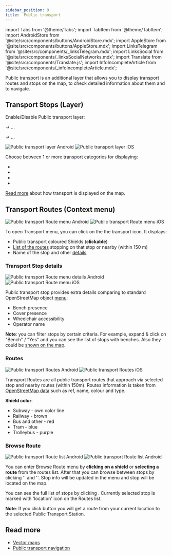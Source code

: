 ```yaml
---
sidebar_position: 9
title:  Public transport
---
```


import Tabs from '@theme/Tabs';
import TabItem from '@theme/TabItem';
import AndroidStore from '@site/src/components/buttons/AndroidStore.mdx';
import AppleStore from '@site/src/components/buttons/AppleStore.mdx';
import LinksTelegram from '@site/src/components/_linksTelegram.mdx';
import LinksSocial from '@site/src/components/_linksSocialNetworks.mdx';
import Translate from '@site/src/components/Translate.js';
import InfoIncompleteArticle from '@site/src/components/_infoIncompleteArticle.mdx';

<InfoIncompleteArticle/>

Public transport is an additional layer that allows you to display transport routes and stops on the map, to check detailed information about them and to navigate.

## Transport Stops (Layer)

Enable/Disable Public transport layer:

<Translate android="true" ids="android_button_seq"/> <Translate android="true" ids="shared_string_menu,configure_map,rendering_category_transport"/> → &#8230;

<p> </p>

<Translate ios="true" ids="ios_button_seq"/> <Translate ios="true" ids="menu,map_settings_map,rendering_category_transport"/> → &#8230;

<p> </p>

![Public transport layer Android](@site/static/img/map/pt_layer_android.png) ![Public transport layer iOS](@site/static/img/map/pt_layer_ios.png) 

Choose between 1 or more transport categories for displaying:
- <Translate android="true" ids="rendering_attr_transportStops_name"/>
- <Translate android="true" ids="rendering_attr_publicTransportMode_name"/>
- <Translate android="true" ids="rendering_attr_tramTrainRoutes_name"/>
- <Translate android="true" ids="rendering_attr_subwayMode_name"/>

[Read more](/docs/documentation/map/vector-maps#transport) about how transport is displayed on the map.

## Transport Routes (Context menu)

![Public transport Route menu Android](@site/static/img/map/pt_routemenu_android.png) ![Public transport Route menu iOS](@site/static/img/map/pt_routemenu_ios.png)

To open Transport menu, you can click on the the transport icon. It displays:
- Public transport coloured Shields (**clickable**)
- [List of the routes](#routes) stopping on that stop or nearby (within 150 m)
- Name of the stop and other [details](#transport-stop-details)

### Transport Stop details

![Public transport Route menu details Android](@site/static/img/map/pt_routemenu_details_android.png) ![Public transport Route menu iOS](@site/static/img/map/pt_routemenu_details_ios.png)

Public transport stop provides extra details comparing to standard OpenStreetMap object [menu](/docs/documentation/map/map-context-menu#details):
- Bench presence
- Cover presence
- Wheelchair accessibility
- Operator name

**Note**: you can filter stops by certain criteria. For example, expand & click on "Bench" / "Yes" and you can see the list of stops with benches. Also they could be [shown on the map](/docs/documentation/map/point-layers-on-map#search-results-poi-on-the-map).


### Routes 

![Public transport Routes Android](@site/static/img/map/pt_routes_android.png) ![Public transport Routes iOS](@site/static/img/map/pt_routes_ios.png) 

Transport Routes are all public transport routes that approach via selected stop and nearby routes (within 150m). Routes information is taken from [OpenStreetMap data](https://wiki.openstreetmap.org/wiki/Public_transport) such as ref, name, colour and type.

**Shield color**:
- Subway - own color line 
- Railway - brown
- Bus and other - red
- Tram - blue
- Trolleybus - purple

### Browse Route

![Public transport Route list Android](@site/static/img/map/pt_route_list_android.png)  ![Public transport Route list Android](@site/static/img/map/pt_route_list_ios.png) 

You can enter Browse Route menu by **clicking on a shield** or **selecting a route** from the routes list. After that you can browse between stops by clicking  '<Translate android="true" ids="shared_string_previous"/>' and '<Translate android="true" ids="shared_string_next"/>'. Stop info will be updated in the menu and stop will be located on the map.

You can see the full list of stops by clicking <Translate android="true" ids="rendering_category_details"/>. Currently selected stop is marked with 'location' icon on the Routes list.

**Note**: If you click <Translate android="true" ids="get_directions"/> button you will get a route from your current location to the selected Public Transport Station.

## Read more

- [Vector maps](/docs/documentation/map/vector-maps) 
- [Public transport navigation](/docs/documentation/navigation/public-transport-navigation)
  
